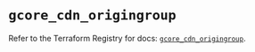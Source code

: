 # `gcore_cdn_origingroup`

Refer to the Terraform Registry for docs: [`gcore_cdn_origingroup`](https://registry.terraform.io/providers/g-core/gcorelabs/0.3.63/docs/resources/gcore_cdn_origingroup).
